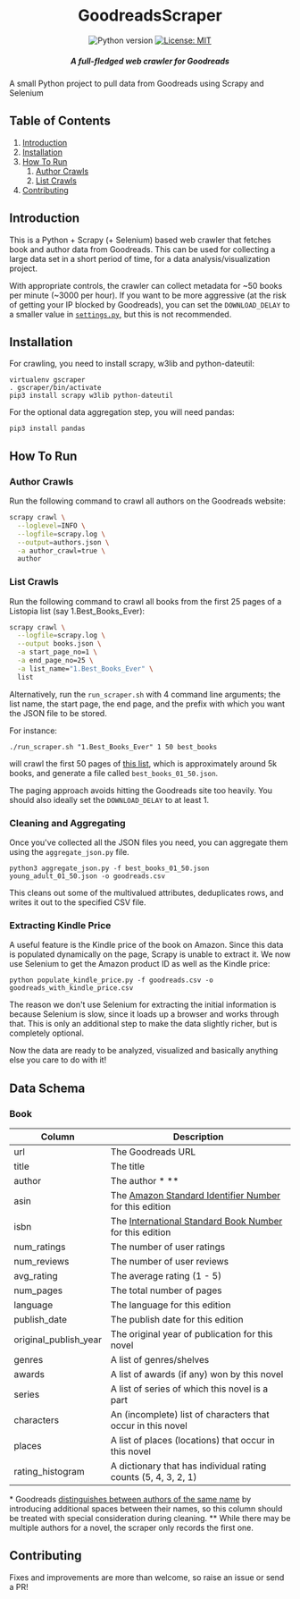 <h1 align="center">GoodreadsScraper</h1>

<div align="center">

![Python version](https://img.shields.io/badge/python-3.4+-blue.svg)
[![License: MIT](https://img.shields.io/badge/License-MIT-yellow.svg)](https://opensource.org/licenses/MIT)

<h5>A full-fledged web crawler for Goodreads</h5>
</div>

A small Python project to pull data from Goodreads using Scrapy and Selenium

## Table of Contents

1. [Introduction](#introduction)
1. [Installation](#installation)
1. [How To Run](#how-to-run)
    1. [Author Crawls](#author-crawls)
    1. [List Crawls](#list-crawls)
1. [Contributing](#contributing)

## Introduction

This is a Python + Scrapy (+ Selenium) based web crawler that fetches book and author data from Goodreads. This can be used for collecting a large data set in a short period of time, for a data analysis/visualization project.

With appropriate controls, the crawler can collect metadata for ~50 books per minute (~3000 per hour). If you want to be more aggressive (at the risk of getting your IP blocked by Goodreads), you can set the `DOWNLOAD_DELAY` to a smaller value in [`settings.py`](./GoodreadsScraper/settings.py#L30), but this is not recommended.

## Installation

For crawling, you need to install scrapy, w3lib and python-dateutil:
```
virtualenv gscraper
. gscraper/bin/activate
pip3 install scrapy w3lib python-dateutil
```

For the optional data aggregation step, you will need pandas:
```
pip3 install pandas
```

## How To Run

### Author Crawls

Run the following command to crawl all authors on the Goodreads website:

```bash
scrapy crawl \
  --loglevel=INFO \
  --logfile=scrapy.log \
  --output=authors.json \
  -a author_crawl=true \
  author
```

### List Crawls

Run the following command to crawl all books from the first 25 pages of a Listopia list (say 1.Best_Books_Ever):

```bash
scrapy crawl \
  --logfile=scrapy.log \
  --output books.json \
  -a start_page_no=1 \
  -a end_page_no=25 \
  -a list_name="1.Best_Books_Ever" \
  list
```

Alternatively, run the `run_scraper.sh` with 4 command line arguments; the list name, the start page, the end page, and the prefix with which you want the JSON file to be stored.

For instance:

`./run_scraper.sh "1.Best_Books_Ever" 1 50 best_books`

will crawl the first 50 pages of [this list](https://www.goodreads.com/list/show/1.Best_Books_Ever), which is approximately around 5k books, and generate a file called `best_books_01_50.json`.

The paging approach avoids hitting the Goodreads site too heavily. You should also ideally set the `DOWNLOAD_DELAY` to at least 1.

### Cleaning and Aggregating

Once you've collected all the JSON files you need, you can aggregate them using the `aggregate_json.py` file.

`python3 aggregate_json.py -f best_books_01_50.json young_adult_01_50.json -o goodreads.csv`

This cleans out some of the multivalued attributes, deduplicates rows, and writes it out to the specified CSV file.

### Extracting Kindle Price

A useful feature is the Kindle price of the book on Amazon. Since this data is populated dynamically on the page, Scrapy is unable to extract it. We now use Selenium to get the Amazon product ID as well as the Kindle price:

`python populate_kindle_price.py -f goodreads.csv -o goodreads_with_kindle_price.csv`

The reason we don't use Selenium for extracting the initial information is because Selenium is slow, since it loads up a browser and works through that. This is only an additional step to make the data slightly richer, but is completely optional.

Now the data are ready to be analyzed, visualized and basically anything else you care to do with it!

## Data Schema

### Book

| Column  | Description |
|---------|-------------|
| url     | The Goodreads URL |
| title   | The title |
| author  | The author \* \*\* |
| asin | The [Amazon Standard Identifier Number](https://en.wikipedia.org/wiki/Amazon_Standard_Identification_Number) for this edition |
| isbn | The [International Standard Book Number](https://en.wikipedia.org/wiki/International_Standard_Book_Number) for this edition |
| num_ratings | The number of user ratings |
| num_reviews | The number of user reviews |
| avg_rating | The average rating (1 - 5) |
| num_pages | The total number of pages |
| language | The language for this edition |
| publish_date | The publish date for this edition |
| original_publish_year | The original year of publication for this novel |
| genres | A list of genres/shelves |
| awards | A list of awards (if any) won by this novel |
| series | A list of series of which this novel is a part |
| characters | An (incomplete) list of characters that occur in this novel |
| places | A list of places (locations) that occur in this novel |
| rating_histogram | A dictionary that has individual rating counts (5, 4, 3, 2, 1) |

\* Goodreads [distinguishes between authors of the same name](https://www.goodreads.com/help/show/20-separating-authors-with-the-same-name) by introducing additional spaces between their names, so this column should be treated with special consideration during cleaning.
\*\* While there may be multiple authors for a novel, the scraper only records the first one.

## Contributing

Fixes and improvements are more than welcome, so raise an issue or send a PR!
